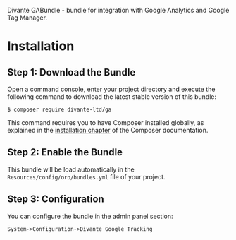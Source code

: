 Divante GABundle - bundle for integration with Google Analytics and Google Tag Manager.

Installation
============

Step 1: Download the Bundle
---------------------------

Open a command console, enter your project directory and execute the
following command to download the latest stable version of this bundle:

```console
$ composer require divante-ltd/ga
```

This command requires you to have Composer installed globally, as explained
in the [installation chapter](https://getcomposer.org/doc/00-intro.md)
of the Composer documentation.

Step 2: Enable the Bundle
-------------------------

This bundle will be load automatically in the `Resources/config/oro/bundles.yml` file of your project.

Step 3: Configuration
-------------------------

You can configure the bundle in the admin panel section:
```console
System->Configuration->Divante Google Tracking
```
